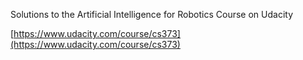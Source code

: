 Solutions to the Artificial Intelligence for Robotics Course on Udacity

[https://www.udacity.com/course/cs373](https://www.udacity.com/course/cs373)